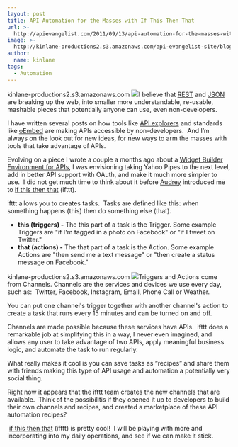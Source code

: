 ```yaml
---
layout: post
title: API Automation for the Masses with If This Then That
url: >-
  http://apievangelist.com/2011/09/13/api-automation-for-the-masses-with-if-this-then-that/
image: >-
  http://kinlane-productions2.s3.amazonaws.com/api-evangelist-site/blog/if-this-then-that.png
author:
  name: kinlane
tags:
  - Automation
---
```

kinlane-productions2.s3.amazonaws.com ![](http://kinlane-productions.s3.amazonaws.com/ifthisthenthat/if-this-then-that.png)I believe that [REST](/buildingblocks/restful_api.php "REST") and [JSON](/2011/01/27/api-technology-json/ "JSON") are breaking up the web, into smaller more understandable, re-usable, mashable pieces that potentially anyone can use, even non-developers.  
  
I have written several posts on how tools like [API explorers](/2011/03/24/explorers-open-api-access-beyond-developers/ "API Explorers") and standards like [oEmbed](/2011/04/06/allow-api-users-to-embed-content-with-oembed/ "oEmbed") are making APIs accessible by non-developers.  And I’m always on the look out for new ideas, for new ways to arm the masses with tools that take advantage of APIs.  
  
Evolving on a piece I wrote a couple a months ago about a [Widget Builder Environment for APIs](/2011/06/22/widget-builder-environment-for-apis/ "Widget Builder For APIs"), I was envisioning taking Yahoo Pipes to the next level, add in better API support with OAuth, and make it much more simpler to use.  I did not get much time to think about it before [Audrey](http://www.hackeducation.com "Audrey Watters") introduced me to [if this then that](http://ifttt.com/dashboard "if this then that") (ifttt).    
  
ifttt allows you to creates tasks.  Tasks are defined like this: when something happens (this) then do something else (that).

*   **this (triggers) -** The this part of a task is the Trigger. Some example Triggers are "if I'm tagged in a photo on Facebook" or "if I tweet on Twitter." 
*   **that (actions) -** The that part of a task is the Action. Some example Actions are "then send me a text message" or "then create a status message on Facebook." 

kinlane-productions2.s3.amazonaws.com ![](http://kinlane-productions.s3.amazonaws.com/ifthisthenthat/ifttt-Dashboard.png)Triggers and Actions come from Channels. Channels are the services and devices we use every day, such as:  Twitter, Facebook, Instagram, Email, Phone Call or Weather.  
  
You can put one channel's trigger together with another channel's action to create a task that runs every 15 minutes and can be turned on and off.  
  
Channels are made possible because these services have APIs.  ifttt does a remarkable job at simplifying this in a way, I never even imagined, and allows any user to take advantage of two APIs, apply meaningful business logic, and automate the task to run regularly.    
  
What really makes it cool is you can save tasks as “recipes” and share them with friends making this type of API usage and automation a potentially very social thing.   
  
Right now it appears that the ifttt team creates the new channels that are available.  Think of the possibilitis if they opened it up to developers to build their own channels and recipes, and created a marketplace of these API automation recipes?    
  
 [if this then that](http://ifttt.com/dashboard "if this then that") (ifttt) is pretty cool!  I will be playing with more and incorporating into my daily operations, and see if we can make it stick.